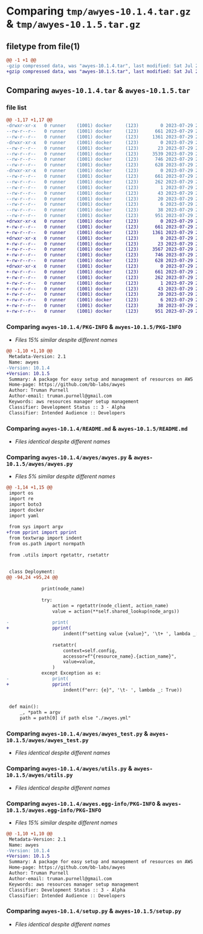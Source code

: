 # Comparing `tmp/awyes-10.1.4.tar.gz` & `tmp/awyes-10.1.5.tar.gz`

## filetype from file(1)

```diff
@@ -1 +1 @@
-gzip compressed data, was "awyes-10.1.4.tar", last modified: Sat Jul 29 22:25:55 2023, max compression
+gzip compressed data, was "awyes-10.1.5.tar", last modified: Sat Jul 29 22:29:50 2023, max compression
```

## Comparing `awyes-10.1.4.tar` & `awyes-10.1.5.tar`

### file list

```diff
@@ -1,17 +1,17 @@
-drwxr-xr-x   0 runner    (1001) docker     (123)        0 2023-07-29 22:25:55.844055 awyes-10.1.4/
--rw-r--r--   0 runner    (1001) docker     (123)      661 2023-07-29 22:25:55.844055 awyes-10.1.4/PKG-INFO
--rw-r--r--   0 runner    (1001) docker     (123)     1361 2023-07-29 22:25:33.000000 awyes-10.1.4/README.md
-drwxr-xr-x   0 runner    (1001) docker     (123)        0 2023-07-29 22:25:55.844055 awyes-10.1.4/awyes/
--rw-r--r--   0 runner    (1001) docker     (123)       23 2023-07-29 22:25:54.000000 awyes-10.1.4/awyes/__init__.py
--rw-r--r--   0 runner    (1001) docker     (123)     3539 2023-07-29 22:25:33.000000 awyes-10.1.4/awyes/awyes.py
--rw-r--r--   0 runner    (1001) docker     (123)      746 2023-07-29 22:25:33.000000 awyes-10.1.4/awyes/awyes_test.py
--rw-r--r--   0 runner    (1001) docker     (123)      628 2023-07-29 22:25:33.000000 awyes-10.1.4/awyes/utils.py
-drwxr-xr-x   0 runner    (1001) docker     (123)        0 2023-07-29 22:25:55.844055 awyes-10.1.4/awyes.egg-info/
--rw-r--r--   0 runner    (1001) docker     (123)      661 2023-07-29 22:25:55.000000 awyes-10.1.4/awyes.egg-info/PKG-INFO
--rw-r--r--   0 runner    (1001) docker     (123)      262 2023-07-29 22:25:55.000000 awyes-10.1.4/awyes.egg-info/SOURCES.txt
--rw-r--r--   0 runner    (1001) docker     (123)        1 2023-07-29 22:25:55.000000 awyes-10.1.4/awyes.egg-info/dependency_links.txt
--rw-r--r--   0 runner    (1001) docker     (123)       43 2023-07-29 22:25:55.000000 awyes-10.1.4/awyes.egg-info/entry_points.txt
--rw-r--r--   0 runner    (1001) docker     (123)       20 2023-07-29 22:25:55.000000 awyes-10.1.4/awyes.egg-info/requires.txt
--rw-r--r--   0 runner    (1001) docker     (123)        6 2023-07-29 22:25:55.000000 awyes-10.1.4/awyes.egg-info/top_level.txt
--rw-r--r--   0 runner    (1001) docker     (123)       38 2023-07-29 22:25:55.844055 awyes-10.1.4/setup.cfg
--rw-r--r--   0 runner    (1001) docker     (123)      951 2023-07-29 22:25:33.000000 awyes-10.1.4/setup.py
+drwxr-xr-x   0 runner    (1001) docker     (123)        0 2023-07-29 22:29:50.653030 awyes-10.1.5/
+-rw-r--r--   0 runner    (1001) docker     (123)      661 2023-07-29 22:29:50.653030 awyes-10.1.5/PKG-INFO
+-rw-r--r--   0 runner    (1001) docker     (123)     1361 2023-07-29 22:29:30.000000 awyes-10.1.5/README.md
+drwxr-xr-x   0 runner    (1001) docker     (123)        0 2023-07-29 22:29:50.649030 awyes-10.1.5/awyes/
+-rw-r--r--   0 runner    (1001) docker     (123)       23 2023-07-29 22:29:49.000000 awyes-10.1.5/awyes/__init__.py
+-rw-r--r--   0 runner    (1001) docker     (123)     3567 2023-07-29 22:29:30.000000 awyes-10.1.5/awyes/awyes.py
+-rw-r--r--   0 runner    (1001) docker     (123)      746 2023-07-29 22:29:30.000000 awyes-10.1.5/awyes/awyes_test.py
+-rw-r--r--   0 runner    (1001) docker     (123)      628 2023-07-29 22:29:30.000000 awyes-10.1.5/awyes/utils.py
+drwxr-xr-x   0 runner    (1001) docker     (123)        0 2023-07-29 22:29:50.649030 awyes-10.1.5/awyes.egg-info/
+-rw-r--r--   0 runner    (1001) docker     (123)      661 2023-07-29 22:29:50.000000 awyes-10.1.5/awyes.egg-info/PKG-INFO
+-rw-r--r--   0 runner    (1001) docker     (123)      262 2023-07-29 22:29:50.000000 awyes-10.1.5/awyes.egg-info/SOURCES.txt
+-rw-r--r--   0 runner    (1001) docker     (123)        1 2023-07-29 22:29:50.000000 awyes-10.1.5/awyes.egg-info/dependency_links.txt
+-rw-r--r--   0 runner    (1001) docker     (123)       43 2023-07-29 22:29:50.000000 awyes-10.1.5/awyes.egg-info/entry_points.txt
+-rw-r--r--   0 runner    (1001) docker     (123)       20 2023-07-29 22:29:50.000000 awyes-10.1.5/awyes.egg-info/requires.txt
+-rw-r--r--   0 runner    (1001) docker     (123)        6 2023-07-29 22:29:50.000000 awyes-10.1.5/awyes.egg-info/top_level.txt
+-rw-r--r--   0 runner    (1001) docker     (123)       38 2023-07-29 22:29:50.653030 awyes-10.1.5/setup.cfg
+-rw-r--r--   0 runner    (1001) docker     (123)      951 2023-07-29 22:29:30.000000 awyes-10.1.5/setup.py
```

### Comparing `awyes-10.1.4/PKG-INFO` & `awyes-10.1.5/PKG-INFO`

 * *Files 15% similar despite different names*

```diff
@@ -1,10 +1,10 @@
 Metadata-Version: 2.1
 Name: awyes
-Version: 10.1.4
+Version: 10.1.5
 Summary: A package for easy setup and management of resources on AWS
 Home-page: https://github.com/bb-labs/awyes
 Author: Truman Purnell
 Author-email: truman.purnell@gmail.com
 Keywords: aws resources manager setup management
 Classifier: Development Status :: 3 - Alpha
 Classifier: Intended Audience :: Developers
```

### Comparing `awyes-10.1.4/README.md` & `awyes-10.1.5/README.md`

 * *Files identical despite different names*

### Comparing `awyes-10.1.4/awyes/awyes.py` & `awyes-10.1.5/awyes/awyes.py`

 * *Files 5% similar despite different names*

```diff
@@ -1,14 +1,15 @@
 import os
 import re
 import boto3
 import docker
 import yaml
 
 from sys import argv
+from pprint import pprint
 from textwrap import indent
 from os.path import normpath
 
 from .utils import rgetattr, rsetattr
 
 
 class Deployment:
@@ -94,24 +95,24 @@
 
             print(node_name)
 
             try:
                 action = rgetattr(node_client, action_name)
                 value = action(**self.shared_lookup(node_args))
 
-                print(
+                pprint(
                     indent(f"setting value {value}", '\t+ ', lambda _: True))
 
                 rsetattr(
                     context=self.config,
                     accessor=f"{resource_name}.{action_name}",
                     value=value,
                 )
             except Exception as e:
-                print(
+                pprint(
                     indent(f"err: {e}", '\t- ', lambda _: True))
 
 
 def main():
     _, *path = argv
     path = path[0] if path else "./awyes.yml"
```

### Comparing `awyes-10.1.4/awyes/awyes_test.py` & `awyes-10.1.5/awyes/awyes_test.py`

 * *Files identical despite different names*

### Comparing `awyes-10.1.4/awyes/utils.py` & `awyes-10.1.5/awyes/utils.py`

 * *Files identical despite different names*

### Comparing `awyes-10.1.4/awyes.egg-info/PKG-INFO` & `awyes-10.1.5/awyes.egg-info/PKG-INFO`

 * *Files 15% similar despite different names*

```diff
@@ -1,10 +1,10 @@
 Metadata-Version: 2.1
 Name: awyes
-Version: 10.1.4
+Version: 10.1.5
 Summary: A package for easy setup and management of resources on AWS
 Home-page: https://github.com/bb-labs/awyes
 Author: Truman Purnell
 Author-email: truman.purnell@gmail.com
 Keywords: aws resources manager setup management
 Classifier: Development Status :: 3 - Alpha
 Classifier: Intended Audience :: Developers
```

### Comparing `awyes-10.1.4/setup.py` & `awyes-10.1.5/setup.py`

 * *Files identical despite different names*

